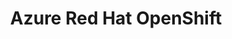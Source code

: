 ---
type: docs
title: "Azure Red Hat OpenShift"
linkTitle: "Azure Red Hat OpenShift"
weight: 6
description: >-
  Azure Arc can also support Azure Red Hat OpenShift (ARO) v4. This example uses Terraform to deploy a new ARO cluster and onboards it to Azure with Azure Arc.
---